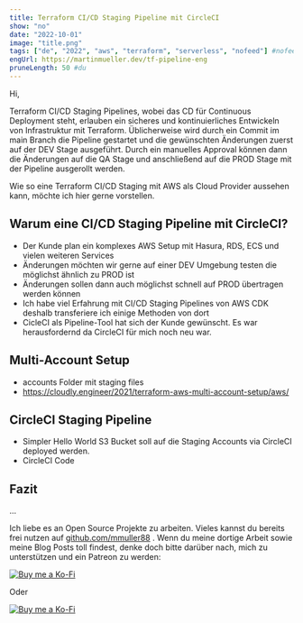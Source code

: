 ```yaml
---
title: Terraform CI/CD Staging Pipeline mit CircleCI
show: "no"
date: "2022-10-01"
image: "title.png"
tags: ["de", "2022", "aws", "terraform", "serverless", "nofeed"] #nofeed
engUrl: https://martinmueller.dev/tf-pipeline-eng
pruneLength: 50 #du
---
```


Hi,

Terraform CI/CD Staging Pipelines, wobei das CD für Continuous Deployment steht, erlauben ein sicheres und kontinuierliches Entwickeln von Infrastruktur mit Terraform. Üblicherweise wird durch ein Commit im main Branch die Pipeline gestartet und die gewünschten Änderungen zuerst auf der DEV Stage ausgeführt. Durch ein manuelles Approval können dann die Änderungen auf die QA Stage und anschließend auf die PROD Stage mit der Pipeline ausgerollt werden.

Wie so eine Terraform CI/CD Staging mit AWS als Cloud Provider aussehen kann, möchte ich hier gerne vorstellen.

## Warum eine CI/CD Staging Pipeline mit CircleCI?

* Der Kunde plan ein komplexes AWS Setup mit Hasura, RDS, ECS und vielen weiteren Services
* Änderungen möchten wir gerne auf einer DEV Umgebung testen die möglichst ähnlich zu PROD ist
* Änderungen sollen dann auch möglichst schnell auf PROD übertragen werden können
* Ich habe viel Erfahrung mit CI/CD Staging Pipelines von AWS CDK deshalb transferiere ich einige Methoden von dort
* CicleCI als Pipeline-Tool hat sich der Kunde gewünscht. Es war herausfordernd da CircleCI für mich noch neu war.

## Multi-Account Setup

* accounts Folder mit staging files
* https://cloudly.engineer/2021/terraform-aws-multi-account-setup/aws/

## CircleCI Staging Pipeline

* Simpler Hello World S3 Bucket soll auf die Staging Accounts via CircleCI deployed werden.
* CircleCI Code

## Fazit

...

Ich liebe es an Open Source Projekte zu arbeiten. Vieles kannst du bereits frei nutzen auf [github.com/mmuller88](https://github.com/mmuller88) . Wenn du meine dortige Arbeit sowie meine Blog Posts toll findest, denke doch bitte darüber nach, mich zu unterstützen und ein Patreon zu werden:

[![Buy me a Ko-Fi](https://storage.ko-fi.com/cdn/useruploads/png_d554a01f-60f0-4969-94d1-7b69f3e28c2fcover.jpg?v=69a332f2-b808-4369-8ba3-dae0d1100dd4)](https://ko-fi.com/T6T1BR59W)

Oder

[![Buy me a Ko-Fi](https://theastrologypodcast.com/wp-content/uploads/2015/06/become-my-patron-05.jpg)](https://www.patreon.com/bePatron?u=29010217)
